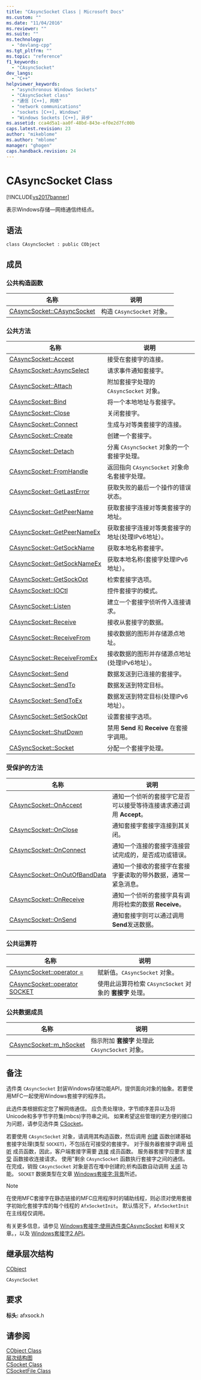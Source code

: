 ```yaml
---
title: "CAsyncSocket Class | Microsoft Docs"
ms.custom: ""
ms.date: "11/04/2016"
ms.reviewer: ""
ms.suite: ""
ms.technology: 
  - "devlang-cpp"
ms.tgt_pltfrm: ""
ms.topic: "reference"
f1_keywords: 
  - "CAsyncSocket"
dev_langs: 
  - "C++"
helpviewer_keywords: 
  - "asynchronous Windows Sockets"
  - "CAsyncSocket class"
  - "通信 [C++], 网络"
  - "network communications"
  - "sockets [C++], Windows"
  - "Windows Sockets [C++], 异步"
ms.assetid: cca4d5a1-aa0f-48bd-843e-ef0e2d7fc00b
caps.latest.revision: 23
author: "mikeblome"
ms.author: "mblome"
manager: "ghogen"
caps.handback.revision: 24
---
```

# CAsyncSocket Class
[!INCLUDE[vs2017banner](../../assembler/inline/includes/vs2017banner.md)]

表示Windows存储—网络通信终结点。  
  
## 语法  
  
```  
class CAsyncSocket : public CObject  
```  
  
## 成员  
  
### 公共构造函数  
  
|名称|说明|  
|--------|--------|  
|[CAsyncSocket::CAsyncSocket](../Topic/CAsyncSocket::CAsyncSocket.md)|构造 `CAsyncSocket` 对象。|  
  
### 公共方法  
  
|名称|说明|  
|--------|--------|  
|[CAsyncSocket::Accept](../Topic/CAsyncSocket::Accept.md)|接受在套接字的连接。|  
|[CAsyncSocket::AsyncSelect](../Topic/CAsyncSocket::AsyncSelect.md)|请求事件通知套接字。|  
|[CAsyncSocket::Attach](../Topic/CAsyncSocket::Attach.md)|附加套接字处理的 `CAsyncSocket` 对象。|  
|[CAsyncSocket::Bind](../Topic/CAsyncSocket::Bind.md)|将一个本地地址与套接字。|  
|[CAsyncSocket::Close](../Topic/CAsyncSocket::Close.md)|关闭套接字。|  
|[CAsyncSocket::Connect](../Topic/CAsyncSocket::Connect.md)|生成与对等类套接字的连接。|  
|[CAsyncSocket::Create](../Topic/CAsyncSocket::Create.md)|创建一个套接字。|  
|[CAsyncSocket::Detach](../Topic/CAsyncSocket::Detach.md)|分离 `CAsyncSocket` 对象的一个套接字处理。|  
|[CAsyncSocket::FromHandle](../Topic/CAsyncSocket::FromHandle.md)|返回指向 `CAsyncSocket` 对象命名套接字处理。|  
|[CAsyncSocket::GetLastError](../Topic/CAsyncSocket::GetLastError.md)|获取失败的最后一个操作的错误状态。|  
|[CAsyncSocket::GetPeerName](../Topic/CAsyncSocket::GetPeerName.md)|获取套接字连接对等类套接字的地址。|  
|[CAsyncSocket::GetPeerNameEx](../Topic/CAsyncSocket::GetPeerNameEx.md)|获取套接字连接对等类套接字的地址\(处理IPv6地址）。|  
|[CAsyncSocket::GetSockName](../Topic/CAsyncSocket::GetSockName.md)|获取本地名称套接字。|  
|[CAsyncSocket::GetSockNameEx](../Topic/CAsyncSocket::GetSockNameEx.md)|获取本地名称\(套接字处理IPv6地址）。|  
|[CAsyncSocket::GetSockOpt](../Topic/CAsyncSocket::GetSockOpt.md)|检索套接字选项。|  
|[CAsyncSocket::IOCtl](../Topic/CAsyncSocket::IOCtl.md)|控件套接字的模式。|  
|[CAsyncSocket::Listen](../Topic/CAsyncSocket::Listen.md)|建立一个套接字侦听传入连接请求。|  
|[CAsyncSocket::Receive](../Topic/CAsyncSocket::Receive.md)|接收从套接字的数据。|  
|[CAsyncSocket::ReceiveFrom](../Topic/CAsyncSocket::ReceiveFrom.md)|接收数据的图形并存储源点地址。|  
|[CAsyncSocket::ReceiveFromEx](../Topic/CAsyncSocket::ReceiveFromEx.md)|接收数据的图形并存储源点地址\(处理IPv6地址）。|  
|[CAsyncSocket::Send](../Topic/CAsyncSocket::Send.md)|数据发送到已连接的套接字。|  
|[CAsyncSocket::SendTo](../Topic/CAsyncSocket::SendTo.md)|数据发送到特定目标。|  
|[CAsyncSocket::SendToEx](../Topic/CAsyncSocket::SendToEx.md)|数据发送到特定目标\(处理IPv6地址）。|  
|[CAsyncSocket::SetSockOpt](../Topic/CAsyncSocket::SetSockOpt.md)|设置套接字选项。|  
|[CAsyncSocket::ShutDown](../Topic/CAsyncSocket::ShutDown.md)|禁用 **Send** 和 **Receive** 在套接字调用。|  
|[CASyncSocket::Socket](../Topic/CASyncSocket::Socket.md)|分配一个套接字处理。|  
  
### 受保护的方法  
  
|名称|说明|  
|--------|--------|  
|[CAsyncSocket::OnAccept](../Topic/CAsyncSocket::OnAccept.md)|通知一个侦听的套接字它是否可以接受等待连接请求通过调用 **Accept**。|  
|[CAsyncSocket::OnClose](../Topic/CAsyncSocket::OnClose.md)|通知套接字套接字连接到其关闭。|  
|[CAsyncSocket::OnConnect](../Topic/CAsyncSocket::OnConnect.md)|通知一个连接的套接字连接尝试完成的，是否成功或错误。|  
|[CAsyncSocket::OnOutOfBandData](../Topic/CAsyncSocket::OnOutOfBandData.md)|通知一个接收的套接字在套接字要读取的带外数据，通常一紧急消息。|  
|[CAsyncSocket::OnReceive](../Topic/CAsyncSocket::OnReceive.md)|通知一个侦听的套接字具有调用将检索的数据 **Receive**。|  
|[CAsyncSocket::OnSend](../Topic/CAsyncSocket::OnSend.md)|通知套接字则可以通过调用 **Send**发送数据。|  
  
### 公共运算符  
  
|名称|说明|  
|--------|--------|  
|[CAsyncSocket::operator \=](../Topic/CAsyncSocket::operator%20=.md)|赋新值。`CAsyncSocket` 对象。|  
|[CAsyncSocket::operator SOCKET](../Topic/CAsyncSocket::operator%20SOCKET.md)|使用此运算符检索 `CAsyncSocket` 对象的 **套接字** 处理。|  
  
### 公共数据成员  
  
|名称|说明|  
|--------|--------|  
|[CAsyncSocket::m\_hSocket](../Topic/CAsyncSocket::m_hSocket.md)|指示附加 **套接字** 处理此 `CAsyncSocket` 对象。|  
  
## 备注  
 选件类 `CAsyncSocket` 封装Windows存储功能API，提供面向对象的抽象。若要使用MFC一起使用Windows套接字的程序员。  
  
 此选件类根据假定您了解网络通信。  应负责处理块，字节顺序差异以及将Unicode和多字节字符集\(mbcs\)字符串之间。  如果希望这些管理的更方便的接口为问题，请参见选件类 [CSocket](../../mfc/reference/csocket-class.md)。  
  
 若要使用 `CAsyncSocket` 对象，请调用其构造函数，然后调用 [创建](../Topic/CAsyncSocket::Create.md) 函数创建基础套接字处理\(类型 `SOCKET`\)，不包括在可接受的套接字。  对于服务器套接字调用 [侦听](../Topic/CAsyncSocket::Listen.md) 成员函数，因此，客户端套接字需要 [连接](../Topic/CAsyncSocket::Connect.md) 成员函数。  服务器套接字应要求 [接受](../Topic/CAsyncSocket::Accept.md) 函数接收连接请求。  使用"剩余 `CAsyncSocket` 函数执行套接字之间的通信。  在完成，销毁 `CAsyncSocket` 对象是否在堆中创建的;析构函数自动调用 [关闭](../Topic/CAsyncSocket::Close.md) 功能。  `SOCKET` 数据类型在文章 [Windows套接字:背景](../../mfc/windows-sockets-background.md)所述。  
  
> [!NOTE]
>  在使用MFC套接字在静态链接的MFC应用程序时的辅助线程，则必须对使用套接字初始化套接字库的每个线程的 `AfxSocketInit`。  默认情况下，`AfxSocketInit` 在主线程仅调用。  
  
 有关更多信息，请参见 [Windows套接字:使用选件类CAsyncSocket](../../mfc/windows-sockets-using-class-casyncsocket.md) 和相关文章。，以及 [Windows套接字2 API](http://msdn.microsoft.com/library/windows/desktop/ms740673)。  
  
## 继承层次结构  
 [CObject](../../mfc/reference/cobject-class.md)  
  
 `CAsyncSocket`  
  
## 要求  
 **标头:** afxsock.h  
  
## 请参阅  
 [CObject Class](../../mfc/reference/cobject-class.md)   
 [层次结构图](../../mfc/hierarchy-chart.md)   
 [CSocket Class](../../mfc/reference/csocket-class.md)   
 [CSocketFile Class](../../mfc/reference/csocketfile-class.md)